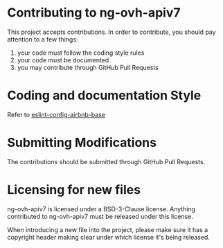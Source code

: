 # Contributing to ng-ovh-apiv7

This project accepts contributions. In order to contribute, you should
pay attention to a few things:

1. your code must follow the coding style rules
2. your code must be documented
3. you may contribute through GitHub Pull Requests

# Coding and documentation Style

Refer to [eslint-config-airbnb-base](https://github.com/airbnb/javascript/tree/master/packages/eslint-config-airbnb-base)

# Submitting Modifications

The contributions should be submitted through GitHub Pull Requests.

# Licensing for new files

ng-ovh-apiv7 is licensed under a BSD-3-Clause license. Anything
contributed to ng-ovh-apiv7 must be released under this license.

When introducing a new file into the project, please make sure it has a
copyright header making clear under which license it's being released.
